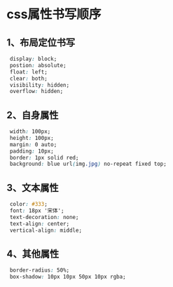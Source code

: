 # css属性书写顺序

## 1、布局定位书写

```css
 display: block;
 postion: absolute;
 float: left;
 clear: both;
 visibility: hidden;
 overflow: hidden;
```

## 2、自身属性

```css
 width: 100px;
 height: 100px;
 margin: 0 auto;
 padding: 10px;
 border: 1px solid red;
 background: blue url(img.jpg) no-repeat fixed top;
```

## 3、文本属性

```css
 color: #333;
 font: 18px '宋体';
 text-decoration: none;
 text-align: center;
 vertical-align: middle;
```

## 4、其他属性

```css
 border-radius: 50%;
 box-shadow: 10px 10px 50px 10px rgba;
```
